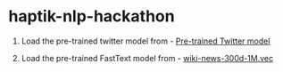 # haptik-nlp-hackathon
 
1. Load the pre-trained twitter model from - [Pre-trained Twitter model](http://nlp.stanford.edu/data/glove.twitter.27B.zip)

2. Load the pre-trained FastText model from - [wiki-news-300d-1M.vec](https://dl.fbaipublicfiles.com/fasttext/vectors-english/wiki-news-300d-1M.vec.zip)